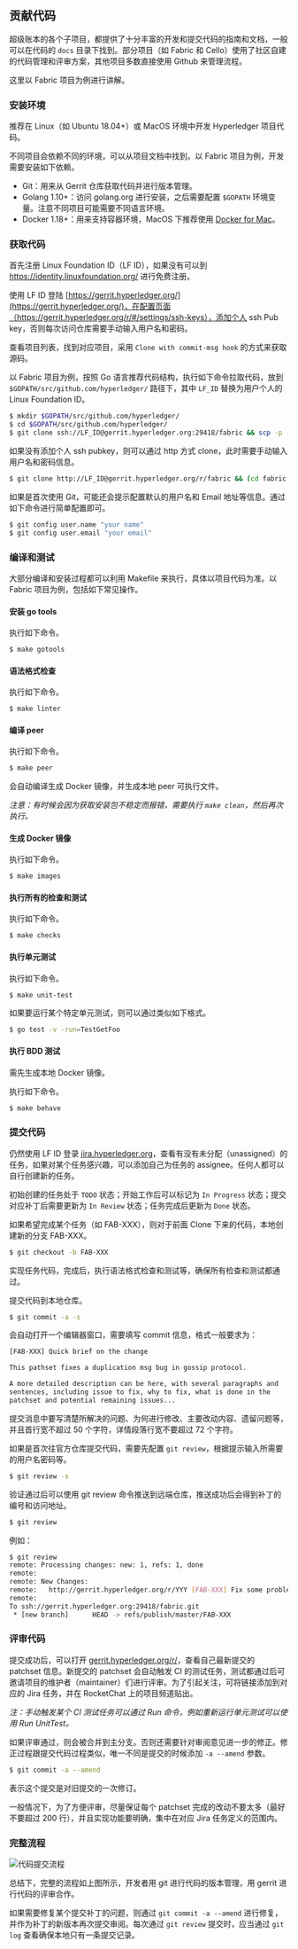 ## 贡献代码

超级账本的各个子项目，都提供了十分丰富的开发和提交代码的指南和文档，一般可以在代码的 `docs` 目录下找到。部分项目（如 Fabric 和 Cello）使用了社区自建的代码管理和评审方案，其他项目多数直接使用 Github 来管理流程。

这里以 Fabric 项目为例进行讲解。

### 安装环境

推荐在 Linux（如 Ubuntu 18.04+）或 MacOS 环境中开发 Hyperledger 项目代码。

不同项目会依赖不同的环境，可以从项目文档中找到。以 Fabric 项目为例，开发需要安装如下依赖。

* Git：用来从 Gerrit 仓库获取代码并进行版本管理。
* Golang 1.10+：访问 golang.org 进行安装，之后需要配置 `$GOPATH` 环境变量。注意不同项目可能需要不同语言环境。
* Docker 1.18+：用来支持容器环境，MacOS 下推荐使用 [Docker for Mac](https://docs.docker.com/docker-for-mac)。

### 获取代码

首先注册 Linux Foundation ID（LF ID），如果没有可以到 https://identity.linuxfoundation.org/ 进行免费注册。

使用 LF ID 登陆 [https://gerrit.hyperledger.org/](https://gerrit.hyperledger.org/)，在配置页面（https://gerrit.hyperledger.org/r/#/settings/ssh-keys），添加个人 ssh Pub key，否则每次访问仓库需要手动输入用户名和密码。

查看项目列表，找到对应项目，采用 `Clone with commit-msg hook` 的方式来获取源码。

以 Fabric 项目为例，按照 Go 语言推荐代码结构，执行如下命令拉取代码，放到 `$GOPATH/src/github.com/hyperledger/` 路径下，其中 `LF_ID` 替换为用户个人的 Linux Foundation ID。

```sh
$ mkdir $GOPATH/src/github.com/hyperledger/
$ cd $GOPATH/src/github.com/hyperledger/
$ git clone ssh://LF_ID@gerrit.hyperledger.org:29418/fabric && scp -p -P 29418 LF_ID@gerrit.hyperledger.org:hooks/commit-msg fabric/.git/hooks/
```

如果没有添加个人 ssh pubkey，则可以通过 http 方式 clone，此时需要手动输入用户名和密码信息。

```sh
$ git clone http://LF_ID@gerrit.hyperledger.org/r/fabric && (cd fabric && curl -kLo `git rev-parse --git-dir`/hooks/commit-msg http://LF_ID@gerrit.hyperledger.org/r/tools/hooks/commit-msg; chmod +x `git rev-parse --git-dir`/hooks/commit-msg)
```

如果是首次使用 Git，可能还会提示配置默认的用户名和 Email 地址等信息。通过如下命令进行简单配置即可。

```bash
$ git config user.name "your name"
$ git config user.email "your email"
```

### 编译和测试

大部分编译和安装过程都可以利用 Makefile 来执行，具体以项目代码为准。以 Fabric 项目为例，包括如下常见操作。

#### 安装 go tools
执行如下命令。

```sh
$ make gotools
```

#### 语法格式检查

执行如下命令。

```sh
$ make linter
```

#### 编译 peer

执行如下命令。

```sh
$ make peer
```

会自动编译生成 Docker 镜像，并生成本地 peer 可执行文件。

*注意：有时候会因为获取安装包不稳定而报错，需要执行 `make clean`，然后再次执行。*

#### 生成 Docker 镜像
执行如下命令。

```sh
$ make images
```

#### 执行所有的检查和测试
执行如下命令。

```sh
$ make checks
```

#### 执行单元测试

执行如下命令。 

```sh
$ make unit-test
```

如果要运行某个特定单元测试，则可以通过类似如下格式。

```sh
$ go test -v -run=TestGetFoo
```

#### 执行 BDD 测试
需先生成本地 Docker 镜像。

执行如下命令。 

```sh
$ make behave
```

### 提交代码

仍然使用 LF ID 登录 [jira.hyperledger.org](http://jira.hyperledger.org)，查看有没有未分配（unassigned）的任务，如果对某个任务感兴趣，可以添加自己为任务的 assignee。任何人都可以自行创建新的任务。

初始创建的任务处于 `TODO` 状态；开始工作后可以标记为 `In Progress` 状态；提交对应补丁后需要更新为 `In Review` 状态；任务完成后更新为 `Done` 状态。

如果希望完成某个任务（如 FAB-XXX），则对于前面 Clone 下来的代码，本地创建新的分支 FAB-XXX。

```sh
$ git checkout -b FAB-XXX
```

实现任务代码，完成后，执行语法格式检查和测试等，确保所有检查和测试都通过。

提交代码到本地仓库。

```sh
$ git commit -a -s
```

会自动打开一个编辑器窗口，需要填写 commit 信息，格式一般要求为：

```bash
[FAB-XXX] Quick brief on the change

This pathset fixes a duplication msg bug in gossip protocol.

A more detailed description can be here, with several paragraphs and 
sentences, including issue to fix, why to fix, what is done in the 
patchset and potential remaining issues...
```

提交消息中要写清楚所解决的问题、为何进行修改、主要改动内容、遗留问题等，并且首行宽不超过 50 个字符，详情段落行宽不要超过 72 个字符。

如果是首次往官方仓库提交代码，需要先配置 `git review`，根据提示输入所需要的用户名密码等。

```bash
$ git review -s
```

验证通过后可以使用 git review 命令推送到远端仓库，推送成功后会得到补丁的编号和访问地址。

```sh
$ git review
```

例如：

```bash
$ git review
remote: Processing changes: new: 1, refs: 1, done
remote:
remote: New Changes:
remote:   http://gerrit.hyperledger.org/r/YYY [FAB-XXX] Fix some problem
remote:
To ssh://gerrit.hyperledger.org:29418/fabric.git
 * [new branch]      HEAD -> refs/publish/master/FAB-XXX
```

### 评审代码

提交成功后，可以打开 [gerrit.hyperledger.org/r/](https://gerrit.hyperledger.org/r/)，查看自己最新提交的 patchset 信息。新提交的 patchset 会自动触发 CI 的测试任务，测试都通过后可邀请项目的维护者（maintainer）们进行评审。为了引起关注，可将链接添加到对应的 Jira 任务，并在 RocketChat 上的项目频道贴出。

*注：手动触发某个 CI 测试任务可以通过 Run <Task> 命令，例如重新运行单元测试可以使用 Run UnitTest。*

如果评审通过，则会被合并到主分支。否则还需要针对审阅意见进一步的修正。修正过程跟提交代码过程类似，唯一不同是提交的时候添加 `-a --amend` 参数。

```sh
$ git commit -a --amend
```

表示这个提交是对旧提交的一次修订。

一般情况下，为了方便评审，尽量保证每个 patchset 完成的改动不要太多（最好不要超过 200 行），并且实现功能要明确，集中在对应 Jira 任务定义的范围内。

### 完整流程

![代码提交流程](_images/patchset-lifecycle.png)

总结下，完整的流程如上图所示，开发者用 git 进行代码的版本管理，用 gerrit 进行代码的评审合作。

如果需要修复某个提交补丁的问题，则通过 `git commit -a --amend` 进行修复，并作为补丁的新版本再次提交审阅。每次通过 `git review` 提交时，应当通过 `git log` 查看确保本地只有一条提交记录。

